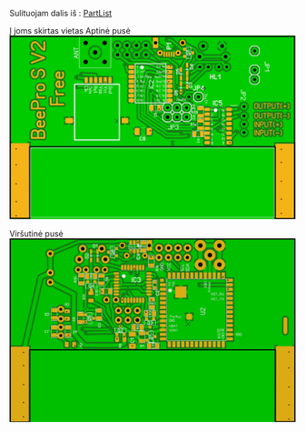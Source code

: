 Sulituojam dalis iš : [PartList](/Hardware/PartList.txt)

Į joms skirtas vietas
Aptinė pusė ![Bottom Side](/images/pcbBottom.jpeg)


Viršutinė pusė ![Up Side](/images/pcbUp.jpeg)
